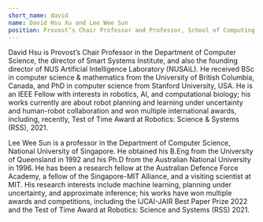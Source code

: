 ```yaml
---
short_name: david 
name: David Hsu Xu and Lee Wee Sun
position: Provost’s Chair Professor and Professor, School of Computing
---
```

David Hsu is Provost’s Chair Professor in the Department of Computer Science, the director of Smart Systems Institute, and also the founding director of NUS Artificial Intelligence Laboratory (NUSAiL). He received BSc in computer science & mathematics from the University of British Columbia, Canada, and PhD in computer science from Stanford University, USA. He is an IEEE Fellow with interests in robotics, AI, and computational biology; his works currently are about robot planning and learning under uncertainty and human-robot collaboration and won multiple international awards, including, recently, Test of Time Award at Robotics: Science & Systems (RSS), 2021. 

Lee Wee Sun is a professor in the Department of Computer Science, National University of Singapore. He obtained his B.Eng from the University of Queensland in 1992 and his Ph.D from the Australian National University in 1996. He has been a research fellow at the Australian Defence Force Academy, a fellow of the Singapore-MIT Alliance, and a visiting scientist at MIT. His research interests include machine learning, planning under uncertainty, and approximate inference; his works have won multiple awards and competitions, including the IJCAI-JAIR Best Paper Prize 2022 and the Test of Time Award at Robotics: Science and Systems (RSS) 2021.
